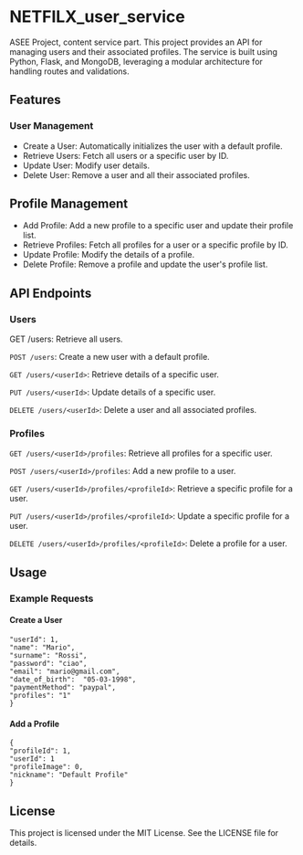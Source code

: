 # NETFILX_user_service
ASEE Project, content service part.
This project provides an API for managing users and their associated profiles. 
The service is built using Python, Flask, and MongoDB, leveraging a modular architecture for handling 
routes and validations.

## Features
### User Management
- Create a User: Automatically initializes the user with a default profile.
- Retrieve Users: Fetch all users or a specific user by ID.
- Update User: Modify user details.
- Delete User: Remove a user and all their associated profiles. 

## Profile Management
- Add Profile: Add a new profile to a specific user and update their profile list.
- Retrieve Profiles: Fetch all profiles for a user or a specific profile by ID.
- Update Profile: Modify the details of a profile.
- Delete Profile: Remove a profile and update the user's profile list.

## API Endpoints
### Users
GET /users: Retrieve all users.

```POST /users```: Create a new user with a default profile.

```GET /users/<userId>```: Retrieve details of a specific user.

```PUT /users/<userId>```: Update details of a specific user.

```DELETE /users/<userId>```: Delete a user and all associated profiles.

### Profiles
```GET /users/<userId>/profiles```: Retrieve all profiles for a specific user.

```POST /users/<userId>/profiles```: Add a new profile to a user.

```GET /users/<userId>/profiles/<profileId>```: Retrieve a specific profile for a user.

```PUT /users/<userId>/profiles/<profileId>```: Update a specific profile for a user.

```DELETE /users/<userId>/profiles/<profileId>```: Delete a profile for a user.

## Usage
### Example Requests

#### Create a User
```{
"userId": 1,
"name": "Mario",
"surname": "Rossi",
"password": "ciao",
"email": "mario@gmail.com",
"date_of_birth":  "05-03-1998",
"paymentMethod": "paypal",
"profiles": "1"
}
```
#### Add a Profile
```
{
"profileId": 1,
"userId": 1
"profileImage": 0,  
"nickname": "Default Profile"
}
```

## License
This project is licensed under the MIT License. See the LICENSE file for details.
